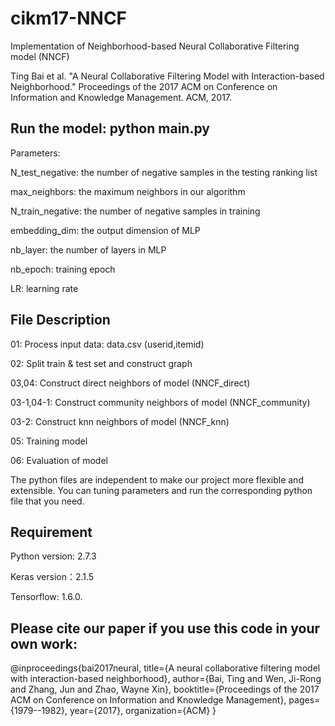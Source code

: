 # cikm17-NNCF

Implementation of Neighborhood-based Neural Collaborative Filtering model (NNCF)

Ting Bai et al. "A Neural Collaborative Filtering Model with Interaction-based Neighborhood." Proceedings of the 2017 ACM on Conference on Information and Knowledge Management. ACM, 2017.

## Run the model: python main.py


Parameters:

N_test_negative: the number of negative samples in the testing ranking list

max_neighbors: the maximum neighbors in our algorithm

N_train_negative: the number of negative samples in training

embedding_dim: the output dimension of MLP

nb_layer: the number of layers in MLP

nb_epoch: training epoch

LR: learning rate

## File Description

01: Process input data: data.csv (userid,itemid)

02: Split train & test set and construct graph

03,04: Construct direct neighbors of model (NNCF_direct)

03-1,04-1: Construct community neighbors of model (NNCF_community)

03-2: Construct knn neighbors of model (NNCF_knn)

05: Training model

06: Evaluation of model

The python files are independent to make our project more flexible and extensible. You can tuning parameters and run the corresponding python file that you need.


## Requirement
Python version: 2.7.3

Keras version：2.1.5

Tensorflow: 1.6.0. 

    
## Please cite our paper if you use this code in your own work:

@inproceedings{bai2017neural,
  title={A neural collaborative filtering model with interaction-based neighborhood},
  author={Bai, Ting and Wen, Ji-Rong and Zhang, Jun and Zhao, Wayne Xin},
  booktitle={Proceedings of the 2017 ACM on Conference on Information and Knowledge Management},
  pages={1979--1982},
  year={2017},
  organization={ACM}
}
